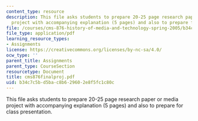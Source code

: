 ```yaml
---
content_type: resource
description: This file asks students to prepare 20-25 page research paper or media
  project with accompanying explanation (5 pages) and also to prepare for class presentation.
file: /courses/cms-876-history-of-media-and-technology-spring-2005/b34c7c5bd5bac8b629602e8f5fc1c80c_cms876finalproj.pdf
file_type: application/pdf
learning_resource_types:
- Assignments
license: https://creativecommons.org/licenses/by-nc-sa/4.0/
ocw_type: ''
parent_title: Assignments
parent_type: CourseSection
resourcetype: Document
title: cms876finalproj.pdf
uid: b34c7c5b-d5ba-c8b6-2960-2e8f5fc1c80c
---
```

This file asks students to prepare 20-25 page research paper or media project with accompanying explanation (5 pages) and also to prepare for class presentation.